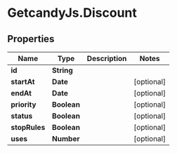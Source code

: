 # GetcandyJs.Discount

## Properties

Name | Type | Description | Notes
------------ | ------------- | ------------- | -------------
**id** | **String** |  | 
**startAt** | **Date** |  | [optional] 
**endAt** | **Date** |  | [optional] 
**priority** | **Boolean** |  | [optional] 
**status** | **Boolean** |  | [optional] 
**stopRules** | **Boolean** |  | [optional] 
**uses** | **Number** |  | [optional] 


